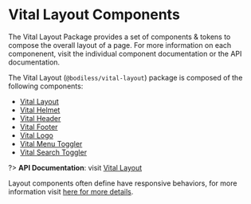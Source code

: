 # Vital Layout Components

The Vital Layout Package provides a set of components & tokens to compose the
overall layout of a page. For more information on each componenent, visit the
individual component documentation or the API documentation.

The Vital Layout (`@bodiless/vital-layout`) package is composed of the following
components:

- [Vital Layout](./Layout)
- [Vital Helmet](./Helmet)
- [Vital Header](./Header)
- [Vital Footer](./Footer)
- [Vital Logo](./Logo)
- [Vital Menu Toggler](./MenuToggler)
- [Vital Search Toggler](./SearchToggler)

?> **API Documentation**: visit
[Vital Layout](../../../Development/API/@bodiless/vital-layout/README)

Layout components often define have responsive behaviors, for more information
visit [here for more details](./Responsiveness).

